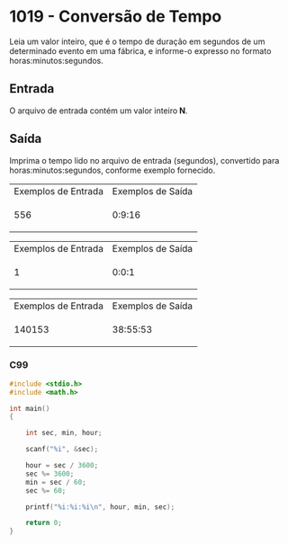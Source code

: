 <html>
  <body style="padding: 10px 0px">
    <div class="header">
      <h1>1019 - Conversão de Tempo</h1>
      <div class="problem">
        <div class="description">
          <p>
            Leia um valor inteiro, que é o tempo de duração em segundos de um
            determinado evento em uma fábrica, e informe-o expresso no formato
            horas:minutos:segundos.
          </p>
        </div>
        <h2>Entrada</h2>
        <div class="input">
          <p>
            O arquivo de entrada contém um valor inteiro<strong> N</strong>.
          </p>
        </div>
        <h2>Saída</h2>
        <div class="output">
          <p>
            Imprima o tempo lido no arquivo de entrada (segundos), convertido
            para horas:minutos:segundos, conforme exemplo fornecido.
          </p>
        </div>
        <div class="both"></div>
        <table>
          <tbody>
            <tr>
              <td>Exemplos de Entrada</td>
              <td>Exemplos de Saída</td>
            </tr>
            <tr>
              <td class="division">
                <p>556</p>
              </td>
              <td>
                <p>0:9:16</p>
              </td>
            </tr>
          </tbody>
        </table>
        <table>
          <tbody>
            <tr>
              <td>Exemplos de Entrada</td>
              <td>Exemplos de Saída</td>
            </tr>
            <tr>
              <td class="division">
                <p>1</p>
              </td>
              <td>
                <p>0:0:1</p>
              </td>
            </tr>
          </tbody>
        </table>
        <table>
          <tbody>
            <tr>
              <td>Exemplos de Entrada</td>
              <td>Exemplos de Saída</td>
            </tr>
            <tr>
              <td class="division">
                <p>140153</p>
              </td>
              <td>
                <p>38:55:53</p>
              </td>
            </tr>
          </tbody>
        </table>
      </div>
    </div>
  </body>
</html>

### C99

```c
#include <stdio.h>
#include <math.h>

int main()
{

    int sec, min, hour;

    scanf("%i", &sec);

    hour = sec / 3600;
    sec %= 3600;
    min = sec / 60;
    sec %= 60;

    printf("%i:%i:%i\n", hour, min, sec);

    return 0;
}
```
